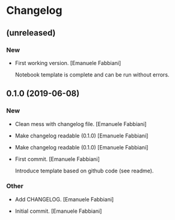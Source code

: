 # Changelog


## (unreleased)

### New

* First working version. [Emanuele Fabbiani]

  Notebook template is complete and can be run without errors.


## 0.1.0 (2019-06-08)

### New

* Clean mess with changelog file. [Emanuele Fabbiani]

* Make changelog readable (0.1.0) [Emanuele Fabbiani]

* Make changelog readable (0.1.0) [Emanuele Fabbiani]

* First commit. [Emanuele Fabbiani]

  Introduce template based on github code (see readme).

### Other

* Add CHANGELOG. [Emanuele Fabbiani]

* Initial commit. [Emanuele Fabbiani]


